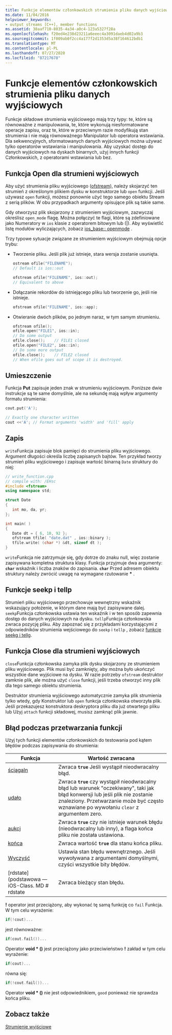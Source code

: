 ```yaml
---
title: Funkcje elementów członkowskich strumienia pliku danych wyjściowych
ms.date: 11/04/2016
helpviewer_keywords:
- output streams [C++], member functions
ms.assetid: 38aaf710-8035-4a34-a0c4-123a5327f28a
ms.openlocfilehash: f20ed4e238d23211a6eeec4a3091daeb4d02a9b3
ms.sourcegitcommit: 1f009ab0f2cc4a177f2d1353d5a38f164612bdb1
ms.translationtype: MT
ms.contentlocale: pl-PL
ms.lasthandoff: 07/27/2020
ms.locfileid: "87217678"
---
```

# <a name="output-file-stream-member-functions"></a>Funkcje elementów członkowskich strumienia pliku danych wyjściowych

Funkcje składowe strumienia wyjściowego mają trzy typy: te, które są równoważne z manipulowania, te, które wykonują niesformatowane operacje zapisu, oraz te, które w przeciwnym razie modyfikują stan strumienia i nie mają równoważnego Manipulator lub operatora wstawiania. Dla sekwencyjnych, sformatowanych danych wyjściowych można używać tylko operatorów wstawiania i manipulowania. Aby uzyskać dostęp do danych wyjściowych na dyskach binarnych, użyj innych funkcji Członkowskich, z operatorami wstawiania lub bez.

## <a name="the-open-function-for-output-streams"></a>Funkcja Open dla strumieni wyjściowych

Aby użyć strumienia pliku wyjściowego ([ofstream](../standard-library/basic-ofstream-class.md)), należy skojarzyć ten strumień z określonym plikiem dysku w konstruktorze lub `open` funkcji. Jeśli używasz `open` funkcji, możesz ponownie użyć tego samego obiektu Stream z serią plików. W obu przypadkach argumenty opisujące plik są takie same.

Gdy otworzysz plik skojarzony z strumieniem wyjściowym, zazwyczaj określisz `open_mode` flagę. Można połączyć te flagi, które są zdefiniowane jako Numeratory w `ios` klasie z operatorem bitowym lub (&#124;). Aby wyświetlić listę modułów wyliczających, zobacz [ios_base:: openmode](../standard-library/ios-base-class.md#openmode) .

Trzy typowe sytuacje związane ze strumieniem wyjściowym obejmują opcje trybu:

- Tworzenie pliku. Jeśli plik już istnieje, stara wersja zostanie usunięta.

   ```cpp
   ostream ofile("FILENAME");
   // Default is ios::out

   ofstream ofile("FILENAME", ios::out);
   // Equivalent to above
   ```

- Dołączanie rekordów do istniejącego pliku lub tworzenie go, jeśli nie istnieje.

   ```cpp
   ofstream ofile("FILENAME", ios::app);
   ```

- Otwieranie dwóch plików, po jednym naraz, w tym samym strumieniu.

   ```cpp
   ofstream ofile();
   ofile.open("FILE1", ios::in);
   // Do some output
   ofile.close();    // FILE1 closed
   ofile.open("FILE2", ios::in);
   // Do some more output
   ofile.close();    // FILE2 closed
   // When ofile goes out of scope it is destroyed.
   ```

## <a name="the-put"></a>Umieszczenie

Funkcja **Put** zapisuje jeden znak w strumieniu wyjściowym. Poniższe dwie instrukcje są te same domyślnie, ale na sekundę mają wpływ argumenty formatu strumienia:

```cpp
cout.put('A');

// Exactly one character written
cout <<'A'; // Format arguments 'width' and 'fill' apply
```

## <a name="the-write"></a>Zapis

`write`Funkcja zapisuje blok pamięci do strumienia pliku wyjściowego. Argument długości określa liczbę zapisanych bajtów. Ten przykład tworzy strumień pliku wyjściowego i zapisuje wartość binarną `Date` struktury do niej:

```cpp
// write_function.cpp
// compile with: /EHsc
#include <fstream>
using namespace std;

struct Date
{
   int mo, da, yr;
};

int main( )
{
   Date dt = { 6, 10, 92 };
   ofstream tfile( "date.dat" , ios::binary );
   tfile.write( (char *) &dt, sizeof dt );
}
```

`write`Funkcja nie zatrzymuje się, gdy dotrze do znaku null, więc zostanie zapisywana kompletna struktura klasy. Funkcja przyjmuje dwa argumenty: **`char`** wskaźnik i liczba znaków do zapisania. **`char`** Przed adresem obiektu struktury należy zwrócić uwagę na wymagane rzutowanie <strong>\*</strong> .

## <a name="the-seekp-and-tellp-functions"></a>Funkcje seekp i tellp

Strumień pliku wyjściowego przechowuje wewnętrzny wskaźnik wskazujący położenie, w którym dane mają być zapisywane dalej. `seekp`Funkcja członkowska ustawia ten wskaźnik i w ten sposób zapewnia dostęp do danych wyjściowych na dysku. `tellp`Funkcja członkowska zwraca pozycję pliku. Aby zapoznać się z przykładami korzystającymi z odpowiedników strumienia wejściowego do `seekp` i `tellp` , zobacz [funkcje seekg i tellg](../standard-library/input-stream-member-functions.md).

## <a name="the-close-function-for-output-streams"></a>Funkcja Close dla strumieni wyjściowych

`close`Funkcja członkowska zamyka plik dysku skojarzony ze strumieniem pliku wyjściowego. Plik musi być zamknięty, aby można było ukończyć wszystkie dane wyjściowe na dysku. W razie potrzeby `ofstream` destruktor zamknie plik, ale można użyć `close` funkcji, jeśli trzeba otworzyć inny plik dla tego samego obiektu strumienia.

Destruktor strumienia wyjściowego automatycznie zamyka plik strumienia tylko wtedy, gdy Konstruktor lub `open` funkcja członkowska otworzyła plik. Jeśli przekazujesz konstruktora deskryptora pliku dla już otwartego pliku lub Użyj `attach` funkcji składowej, musisz zamknąć plik jawnie.

## <a name="error-processing-functions"></a><a name="vclrferrorprocessingfunctionsanchor10"></a>Błąd podczas przetwarzania funkcji

Użyj tych funkcji elementów członkowskich do testowania pod kątem błędów podczas zapisywania do strumienia:

|Funkcja|Wartość zwracana|
|--------------|------------------|
|[ściągaln](basic-ios-class.md#bad)|Zwraca **`true`** Jeśli wystąpił nieodwracalny błąd.|
|[udało](basic-ios-class.md#fail)|Zwraca **`true`** czy wystąpił nieodwracalny błąd lub warunek "oczekiwany", taki jak błąd konwersji lub jeśli plik nie zostanie znaleziony. Przetwarzanie może być często wznawiane po wywołaniu `clear` z argumentem zero.|
|[aukcj](basic-ios-class.md#good)|Zwraca **`true`** czy nie istnieje warunek błędu (nieodwracalny lub inny), a flaga końca pliku nie została ustawiona.|
|[końca](basic-ios-class.md#eof)|Zwraca wartość **`true`** dla stanu końca pliku.|
|[Wyczyść](basic-ios-class.md#clear)|Ustawia stan błędu wewnętrznego. Jeśli wywoływana z argumentami domyślnymi, czyści wszystkie bity błędów.|
|[rdstate] (podstawowa — iOS-Class. MD # rdstate|Zwraca bieżący stan błędu.|

**!** operator jest przeciążony, aby wykonać tę samą funkcję co `fail` Funkcja. W tym celu wyrażenie:

```cpp
if(!cout)...
```

jest równoważne:

```cpp
if(cout.fail())...
```

Operator **void \* ()** jest przeciążony jako przeciwieństwo **!** zakład w tym celu wyrażenie:

```cpp
if(cout)...
```

równa się:

```cpp
if(!cout.fail())...
```

Operator **void \* ()** nie jest odpowiednikiem, `good` ponieważ nie sprawdza końca pliku.

## <a name="see-also"></a>Zobacz także

[Strumienie wyjściowe](../standard-library/output-streams.md)
